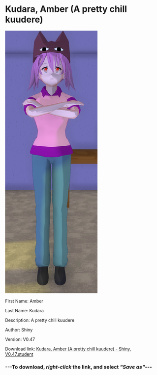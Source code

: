 # Kudara, Amber (A pretty chill kuudere)

<img src = "https://raw.githubusercontent.com/Arbiter1223/Daigaku-Gurashi-Custom-Students/master/Students/Files/Kudara%2C%20Amber%20(A%20pretty%20chill%20kuudere).png">

First Name: Amber

Last Name: Kudara

Description: A pretty chill kuudere

Author: Shiny

Version: V0.47

Download link: <a href="https://raw.githubusercontent.com/Arbiter1223/Daigaku-Gurashi-Custom-Students/master/Students/Files/Kudara%2C%20Amber%20(A%20pretty%20chill%20kuudere)%20-%20Shiny%2C%20V0.47.student">Kudara, Amber (A pretty chill kuudere) - Shiny, V0.47.student</a>

### ---**To download, _right-click_ the link, and select _"Save as"_**---
